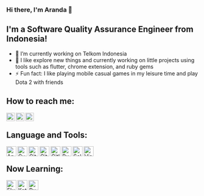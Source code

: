 ### Hi there, I'm Aranda 👋

## I'm a Software Quality Assurance Engineer from Indonesia!
- 🔭 I’m currently working on Telkom Indonesia
- 🌱 I like explore new things and currently working on little projects using tools such as flutter, chrome extension, and ruby gems
- ⚡ Fun fact: I like playing mobile casual games in my leisure time and play Dota 2 with friends

## How to reach me:
[<img align="left" alt="arsoedjono | Twitter" width="22px" src="https://simpleicons.org/icons/twitter.svg" />][twitter]
[<img align="left" alt="arsoedjono | LinkedIn" width="22px" src="https://simpleicons.org/icons/linkedin.svg" />][linkedin]
[<img align="left" alt="arsoedjono | Instagram" width="22px" src="https://simpleicons.org/icons/instagram.svg" />][instagram]

<br/>

## Language and Tools:
[<img align="left" alt="Appium" width="26px" src="https://cdn.worldvectorlogo.com/logos/appium.svg" />][appium]
[<img align="left" alt="Cucumber" width="26px" src="https://simpleicons.org/icons/cucumber.svg" />][cucumber]
[<img align="left" alt="Git" width="26px" src="https://simpleicons.org/icons/git.svg" />][git]
[<img align="left" alt="GitHub" width="26px" src="https://simpleicons.org/icons/github.svg" />][github]
[<img align="left" alt="Gitlab" width="26px" src="https://simpleicons.org/icons/gitlab.svg" />][gitlab]
[<img align="left" alt="Ruby" width="26px" src="https://simpleicons.org/icons/ruby.svg" />][ruby]
[<img align="left" alt="Selenium" width="26px" src="https://simpleicons.org/icons/selenium.svg" />][selenium]
[<img align="left" alt="Visual Studio Code" width="26px" src="https://simpleicons.org/icons/visualstudiocode.svg" />][vscode]

<br/>

## Now Learning:
[<img align="left" alt="Flutter" width="26px" src="https://simpleicons.org/icons/flutter.svg" />][flutter]
[<img align="left" alt="Kotlin" width="26px" src="https://simpleicons.org/icons/kotlin.svg" />][kotlin]
[<img align="left" alt="Ruby Gem" width="26px" src="https://simpleicons.org/icons/rubygems.svg" />][rubygems]


[appium]: http://appium.io/
[cucumber]: https://cucumber.io/
[flutter]: https://flutter.dev/
[git]: https://git-scm.com/
[github]: https://github.com/
[gitlab]: https://about.gitlab.com/
[instagram]: https://instagram.com/arsoedjono
[kotlin]: https://kotlinlang.org/
[linkedin]: https://linkedin.com/in/arsoedjono
[ruby]: https://www.ruby-lang.org/
[rubygems]: https://rubygems.org/
[selenium]: https://www.selenium.dev/
[twitter]: https://twitter.com/arsoedjono
[vscode]: https://code.visualstudio.com/

<!--
can find icons in https://simpleicons.org/
**arsoedjono/arsoedjono** is a ✨ _special_ ✨ repository because its `README.md` (this file) appears on your GitHub profile.

Here are some ideas to get you started:

- 🔭 I’m currently working on ...
- 🌱 I’m currently learning ...
- 👯 I’m looking to collaborate on ...
- 🤔 I’m looking for help with ...
- 💬 Ask me about ...
- 📫 How to reach me: ...
- 😄 Pronouns: ...
- ⚡ Fun fact: ...
-->
